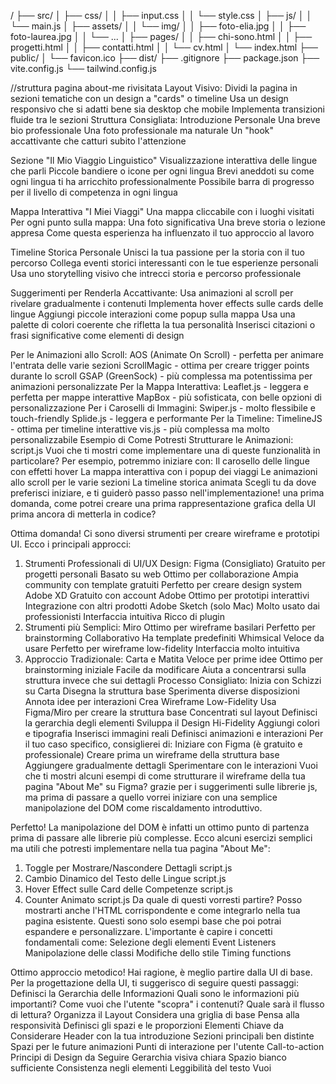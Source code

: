 /
├── src/
│   ├── css/
│   │   ├── input.css
│   │   └── style.css
│   ├── js/
│   │   └── main.js
│   ├── assets/
│   │   └── img/
│   │       ├── foto-elia.jpg
│   │       ├── foto-laurea.jpg
│   │       └── ...
│   ├── pages/
│   │   ├── chi-sono.html
│   │   ├── progetti.html
│   │   ├── contatti.html
│   │   └── cv.html
│   └── index.html
├── public/
│   └── favicon.ico
├── dist/
├── .gitignore
├── package.json
├── vite.config.js
└── tailwind.config.js


//struttura pagina about-me rivisitata
Layout Visivo:
Dividi la pagina in sezioni tematiche con un design a "cards" o timeline
Usa un design responsivo che si adatti bene sia desktop che mobile
Implementa transizioni fluide tra le sezioni
Struttura Consigliata:
Introduzione Personale
Una breve bio professionale
Una foto professionale ma naturale
Un "hook" accattivante che catturi subito l'attenzione

Sezione "Il Mio Viaggio Linguistico"
Visualizzazione interattiva delle lingue che parli
Piccole bandiere o icone per ogni lingua
Brevi aneddoti su come ogni lingua ti ha arricchito professionalmente
Possibile barra di progresso per il livello di competenza in ogni lingua

Mappa Interattiva "I Miei Viaggi"
Una mappa cliccabile con i luoghi visitati
Per ogni punto sulla mappa:
Una foto significativa
Una breve storia o lezione appresa
Come questa esperienza ha influenzato il tuo approccio al lavoro

Timeline Storica Personale
Unisci la tua passione per la storia con il tuo percorso
Collega eventi storici interessanti con le tue esperienze personali
Usa uno storytelling visivo che intrecci storia e percorso professionale

Suggerimenti per Renderla Accattivante:
Usa animazioni al scroll per rivelare gradualmente i contenuti
Implementa hover effects sulle cards delle lingue
Aggiungi piccole interazioni come popup sulla mappa
Usa una palette di colori coerente che rifletta la tua personalità
Inserisci citazioni o frasi significative come elementi di design

Per le Animazioni allo Scroll:
AOS (Animate On Scroll) - perfetta per animare l'entrata delle varie sezioni
ScrollMagic - ottima per creare trigger points durante lo scroll
GSAP (GreenSock) - più complessa ma potentissima per animazioni personalizzate
Per la Mappa Interattiva:
Leaflet.js - leggera e perfetta per mappe interattive
MapBox - più sofisticata, con belle opzioni di personalizzazione
Per i Caroselli di Immagini:
Swiper.js - molto flessibile e touch-friendly
Splide.js - leggera e performante
Per la Timeline:
TimelineJS - ottima per timeline interattive
vis.js - più complessa ma molto personalizzabile
Esempio di Come Potresti Strutturare le Animazioni:
script.js
Vuoi che ti mostri come implementare una di queste funzionalità in particolare? Per esempio, potremmo iniziare con:
Il carosello delle lingue con effetti hover
La mappa interattiva con i popup dei viaggi
Le animazioni allo scroll per le varie sezioni
La timeline storica animata
Scegli tu da dove preferisci iniziare, e ti guiderò passo passo nell'implementazione!
una prima domanda, come potrei creare una prima rappresentazione grafica della UI prima ancora di metterla in codice? 

Ottima domanda! Ci sono diversi strumenti per creare wireframe e prototipi UI. Ecco i principali approcci:
1. Strumenti Professionali di UI/UX Design:
Figma (Consigliato)
Gratuito per progetti personali
Basato su web
Ottimo per collaborazione
Ampia community con template gratuiti
Perfetto per creare design system
Adobe XD
Gratuito con account Adobe
Ottimo per prototipi interattivi
Integrazione con altri prodotti Adobe
Sketch (solo Mac)
Molto usato dai professionisti
Interfaccia intuitiva
Ricco di plugin
2. Strumenti più Semplici:
Miro
Ottimo per wireframe basilari
Perfetto per brainstorming
Collaborativo
Ha template predefiniti
Whimsical
Veloce da usare
Perfetto per wireframe low-fidelity
Interfaccia molto intuitiva
3. Approccio Tradizionale:
Carta e Matita
Veloce per prime idee
Ottimo per brainstorming iniziale
Facile da modificare
Aiuta a concentrarsi sulla struttura invece che sui dettagli
Processo Consigliato:
Inizia con Schizzi su Carta
Disegna la struttura base
Sperimenta diverse disposizioni
Annota idee per interazioni
Crea Wireframe Low-Fidelity
Usa Figma/Miro per creare la struttura base
Concentrati sul layout
Definisci la gerarchia degli elementi
Sviluppa il Design Hi-Fidelity
Aggiungi colori e tipografia
Inserisci immagini reali
Definisci animazioni e interazioni
Per il tuo caso specifico, consiglierei di:
Iniziare con Figma (è gratuito e professionale)
Creare prima un wireframe della struttura base
Aggiungere gradualmente dettagli
Sperimentare con le interazioni
Vuoi che ti mostri alcuni esempi di come strutturare il wireframe della tua pagina "About Me" su Figma?
grazie per i suggerimenti sulle librerie js, ma prima di passare a quello vorrei iniziare con una semplice manipolazione del DOM come riscaldamento introduttivo. 

Perfetto! La manipolazione del DOM è infatti un ottimo punto di partenza prima di passare alle librerie più complesse.
Ecco alcuni esercizi semplici ma utili che potresti implementare nella tua pagina "About Me":
1. Toggle per Mostrare/Nascondere Dettagli
script.js
2. Cambio Dinamico del Testo delle Lingue
script.js
3. Hover Effect sulle Card delle Competenze
script.js
4. Counter Animato
script.js
Da quale di questi vorresti partire? Posso mostrarti anche l'HTML corrispondente e come integrarlo nella tua pagina esistente.
Questi sono solo esempi base che poi potrai espandere e personalizzare. L'importante è capire i concetti fondamentali come:
Selezione degli elementi
Event Listeners
Manipolazione delle classi
Modifiche dello stile
Timing functions


Ottimo approccio metodico! Hai ragione, è meglio partire dalla UI di base.
Per la progettazione della UI, ti suggerisco di seguire questi passaggi:
Definisci la Gerarchia delle Informazioni
Quali sono le informazioni più importanti?
Come vuoi che l'utente "scopra" i contenuti?
Quale sarà il flusso di lettura?
Organizza il Layout
Considera una griglia di base
Pensa alla responsività
Definisci gli spazi e le proporzioni
Elementi Chiave da Considerare
Header con la tua introduzione
Sezioni principali ben distinte
Spazi per le future animazioni
Punti di interazione per l'utente
Call-to-action
Principi di Design da Seguire
Gerarchia visiva chiara
Spazio bianco sufficiente
Consistenza negli elementi
Leggibilità del testo
Vuoi